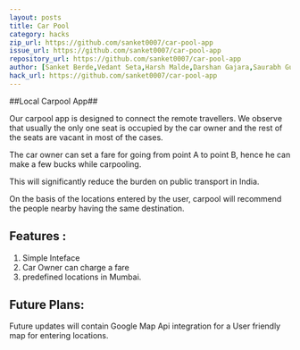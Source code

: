 ```yaml
---
layout: posts
title: Car Pool
category: hacks
zip_url: https://github.com/sanket0007/car-pool-app
issue_url: https://github.com/sanket0007/car-pool-app
repository_url: https://github.com/sanket0007/car-pool-app
author: [Sanket Berde,Vedant Seta,Harsh Malde,Darshan Gajara,Saurabh Gupta] 
hack_url: https://github.com/sanket0007/car-pool-app
---
```


##Local Carpool App##

Our carpool app is designed to connect the remote travellers.
We observe that usually the only one seat is occupied by the car owner and the rest of the seats are vacant in most of the cases.

The car owner can set a fare for going from point A to point B, hence he can make a few bucks while carpooling.

This will significantly reduce the burden on public transport in India.

On the basis of the locations entered by the user, carpool will recommend the people nearby having the same destination.

Features :
---------

1. Simple Inteface
2. Car Owner can charge a fare
3. predefined locations in Mumbai.


Future Plans:
------------
Future updates will contain Google Map Api integration for a User friendly map for entering locations.

